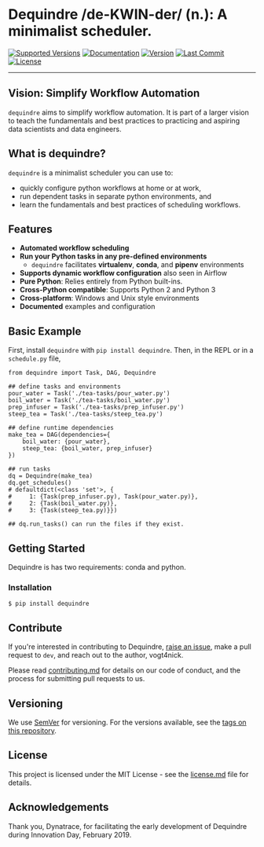 
# Dequindre /de-KWIN-der/ (n.): A minimalist scheduler.

[![Supported
Versions](https://img.shields.io/pypi/pyversions/dequindre.svg)](https://pypi.org/project/dequindre/)
[![Documentation](https://img.shields.io/readthedocs/dequindre.svg)](https://dequindre.readthedocs.io/en/latest/)
[![Version](https://img.shields.io/pypi/v/dequindre.svg?color=blue)](https://pypi.org/project/dequindre/)
[![Last
Commit](https://img.shields.io/github/last-commit/vogt4nick/dequindre.svg)](https://github.com/vogt4nick/dequindre)
[![License](https://img.shields.io/github/license/vogt4nick/dequindre.svg)](https://github.com/vogt4nick/dequindre/blob/master/LICENSE)

---

## Vision: Simplify Workflow Automation

`dequindre` aims to simplify workflow automation. It is part of a larger vision to teach the fundamentals and best practices to practicing and aspiring data scientists and data engineers.

## What is dequindre?

`dequindre` is a minimalist scheduler you can use to:

- quickly configure python workflows at home or at work,
- run dependent tasks in separate python environments, and
- learn the fundamentals and best practices of scheduling workflows.

## Features

- **Automated workflow scheduling**
- **Run your Python tasks in any pre-defined environments**
  - `dequindre` facilitates **virtualenv**, **conda**, and **pipenv** environments
- **Supports dynamic workflow configuration** also seen in Airflow
- **Pure Python**: Relies entirely from Python built-ins.
- **Cross-Python compatible**: Supports Python 2 and Python 3
- **Cross-platform**: Windows and Unix style environments
- **Documented** examples and configuration

## Basic Example

First, install `dequindre` with `pip install dequindre`. Then, in the
REPL or in a `schedule.py` file,

    from dequindre import Task, DAG, Dequindre

    ## define tasks and environments
    pour_water = Task('./tea-tasks/pour_water.py')
    boil_water = Task('./tea-tasks/boil_water.py')
    prep_infuser = Task('./tea-tasks/prep_infuser.py')
    steep_tea = Task('./tea-tasks/steep_tea.py')

    ## define runtime dependencies
    make_tea = DAG(dependencies={
        boil_water: {pour_water},
        steep_tea: {boil_water, prep_infuser}
    })

    ## run tasks
    dq = Dequindre(make_tea)
    dq.get_schedules()
    # defaultdict(<class 'set'>, {
    #     1: {Task(prep_infuser.py), Task(pour_water.py)},  
    #     2: {Task(boil_water.py)},  
    #     3: {Task(steep_tea.py)}})

    ## dq.run_tasks() can run the files if they exist.

## Getting Started

Dequindre is has two requirements: conda and python.

### Installation

```pip
$ pip install dequindre
```

## Contribute

If you're interested in contributing to Dequindre, [raise an issue](https://github.com/vogt4nick/dequindre/issues), make a pull request to `dev`, and reach out to the author, vogt4nick.

Please read [contributing.md](contributing.md) for details on our code of conduct, and the process for submitting pull requests to us.

## Versioning

We use [SemVer](http://semver.org/) for versioning. For the versions available, see the [tags on this repository](https://github.com/vogt4nick/dequindre/tags).  

## License

This project is licensed under the MIT License - see the [license.md](license.md) file for details.

## Acknowledgements

Thank you, Dynatrace, for facilitating the early development of Dequindre during Innovation Day, February 2019.  
